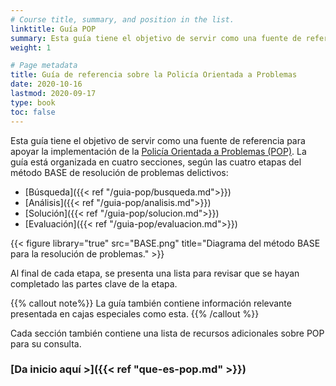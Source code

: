 ```yaml
---
# Course title, summary, and position in the list.
linktitle: Guía POP
summary: Esta guía tiene el objetivo de servir como una fuente de referencia para apoyar la implementación de la Policía Orientada a Problemas (POP).
weight: 1

# Page metadata
title: Guía de referencia sobre la Policía Orientada a Problemas
date: 2020-10-16
lastmod: 2020-09-17
type: book
toc: false
---
```


Esta guía tiene el objetivo de servir como una fuente de referencia para apoyar la implementación de la [Policía Orientada a Problemas (POP)](que-es-pop/). La guía está organizada en cuatro secciones, según las cuatro etapas del método BASE de resolución de problemas delictivos:

- [Búsqueda]({{< ref "/guia-pop/busqueda.md">}})
- [Análisis]({{< ref "/guia-pop/analisis.md">}})
- [Solución]({{< ref "/guia-pop/solucion.md">}})
- [Evaluación]({{< ref "/guia-pop/evaluacion.md">}})

{{< figure library="true" src="BASE.png" title="Diagrama del método BASE para la resolución de problemas." >}}

Al final de cada etapa, se presenta una lista para revisar que se hayan completado las partes clave de la etapa.

{{% callout note%}}
La guía también contiene información relevante presentada en cajas especiales como esta.
{{% /callout %}}

Cada sección también contiene una lista de recursos adicionales sobre POP para su consulta.

### [Da inicio aquí >]({{< ref "que-es-pop.md" >}})
